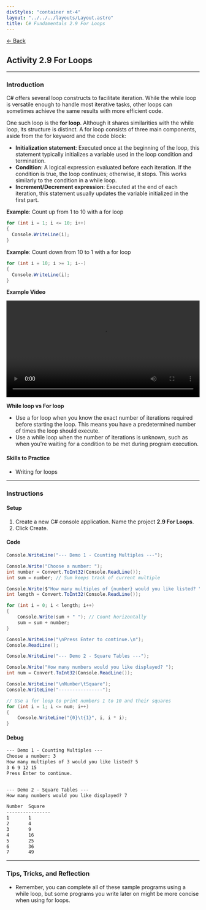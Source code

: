 ```yaml
---
divStyles: "container mt-4"
layout: "../../../layouts/Layout.astro"
title: C# Fundamentals 2.9 For Loops
---
```


[← Back](/c-sharp-fundamentals/)

## Activity 2.9 For Loops

---

### Introduction

C# offers several loop constructs to facilitate iteration. While the while loop is versatile enough to handle most iterative tasks, other loops can sometimes achieve the same results with more efficient code.

One such loop is the **for loop**. Although it shares similarities with the while loop, its structure is distinct. A for loop consists of three main components, aside from the for keyword and the code block:

- **Initialization statement**: Executed once at the beginning of the loop, this statement typically initializes a variable used in the loop condition and termination.
- **Condition**: A logical expression evaluated before each iteration. If the condition is true, the loop continues; otherwise, it stops. This works similarly to the condition in a while loop.
- **Increment/Decrement expression**: Executed at the end of each iteration, this statement usually updates the variable initialized in the first part.

**Example**: Count up from 1 to 10 with a for loop

```cs
for (int i = 1; i <= 10; i++)
{
  Console.WriteLine(i);
}
```

**Example**: Count down from 10 to 1 with a for loop

```cs
for (int i = 10; i >= 1; i--)
{
  Console.WriteLine(i);
}
```

**Example Video**

<video src="/courses/c-sharp-fundamentals/for-loop-animation.mp4" controls style="width: 100%; max-width: 640px;"></video>


**While loop vs For loop**

- Use a for loop when you know the exact number of iterations required before starting the loop. This means you have a predetermined number of times the loop should execute.
- Use a while loop when the number of iterations is unknown, such as when you're waiting for a condition to be met during program execution.

#### Skills to Practice

- Writing for loops

---

### Instructions

#### Setup

1. Create a new C# console application. Name the project **2.9 For Loops**.
2. Click Create.

#### Code

```cs
Console.WriteLine("--- Demo 1 - Counting Multiples ---");

Console.Write("Choose a number: ");
int number = Convert.ToInt32(Console.ReadLine());
int sum = number; // Sum keeps track of current multiple

Console.Write($"How many multiples of {number} would you like listed? ");
int length = Convert.ToInt32(Console.ReadLine());

for (int i = 0; i < length; i++)
{
    Console.Write(sum + " "); // Count horizontally
    sum = sum + number;
}

Console.WriteLine("\nPress Enter to continue.\n");
Console.ReadLine();

Console.WriteLine("--- Demo 2 - Square Tables ---");

Console.Write("How many numbers would you like displayed? ");
int num = Convert.ToInt32(Console.ReadLine());

Console.WriteLine("\nNumber\tSquare");
Console.WriteLine("----------------");

// Use a for loop to print numbers 1 to 10 and their squares
for (int i = 1; i <= num; i++)
{
    Console.WriteLine("{0}\t{1}", i, i * i);
}

```

#### Debug

```txt
--- Demo 1 - Counting Multiples ---
Choose a number: 3
How many multiples of 3 would you like listed? 5
3 6 9 12 15
Press Enter to continue.


--- Demo 2 - Square Tables ---
How many numbers would you like displayed? 7

Number  Square
----------------
1       1
2       4
3       9
4       16
5       25
6       36
7       49
```

---

### Tips, Tricks, and Reflection

- Remember, you can complete all of these sample programs using a while loop, but some programs you write later on might be more concise when using for loops.
